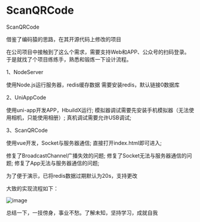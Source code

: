 # ScanQRCode
ScanQRCode

借鉴了编码猿的思路，在其开源代码上修改的项目

在公司项目中接触到了这么个需求，需要支持Web和APP、公众号的扫码登录。于是就找了个项目练练手，熟悉和锻炼一下设计流程。

1、NodeServer

使用Node.js运行服务器，redis缓存数据
需要安装redis，默认链接0数据库

2、UniAppCode

使用uni-app开发APP，HbuildX运行;
模拟器调试需要先安装手机模拟器（无法使用相机，只能使用相册）;
真机调试需要允许USB调试;

3、ScanQRCode

使用vue开发，Socket与服务器通信;
直接打开index.html即可进入;

修复了BroadcastChannel广播失效的问题;
修复了Socket无法与服务器通信的问题;
修复了App无法与服务器通信的问题;

为了便于演示，已将redis数据过期默认为20s，支持更改

大致的实现流程如下：

![image](https://user-images.githubusercontent.com/51904762/163546138-a3e284c7-10d7-481b-bf5a-1ce4c8b1c726.png)

总结一下，一技傍身，事业不愁。了解未知，坚持学习，成就自我
